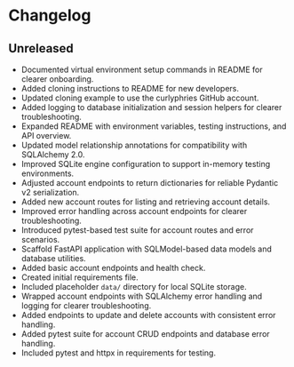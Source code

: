 # Changelog

## Unreleased
- Documented virtual environment setup commands in README for clearer onboarding.
- Added cloning instructions to README for new developers.
- Updated cloning example to use the curlyphries GitHub account.
- Added logging to database initialization and session helpers for clearer troubleshooting.
- Expanded README with environment variables, testing instructions, and API overview.
- Updated model relationship annotations for compatibility with SQLAlchemy 2.0.
- Improved SQLite engine configuration to support in-memory testing environments.
- Adjusted account endpoints to return dictionaries for reliable Pydantic v2 serialization.
- Added new account routes for listing and retrieving account details.
- Improved error handling across account endpoints for clearer troubleshooting.
- Introduced pytest-based test suite for account routes and error scenarios.
- Scaffold FastAPI application with SQLModel-based data models and database utilities.
- Added basic account endpoints and health check.
- Created initial requirements file.
- Included placeholder `data/` directory for local SQLite storage.
- Wrapped account endpoints with SQLAlchemy error handling and logging for clearer troubleshooting.
- Added endpoints to update and delete accounts with consistent error handling.
- Added pytest suite for account CRUD endpoints and database error handling.
- Included pytest and httpx in requirements for testing.
